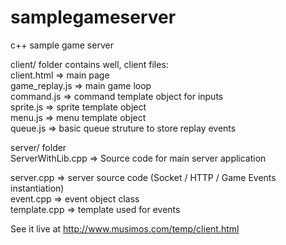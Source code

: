 # samplegameserver
c++ sample game server

client/ folder contains well, client files:<br/>
client.html => main page<br/>
game_replay.js => main game loop<br/>
command.js => command template object for inputs<br/>
sprite.js => sprite template object<br/>
menu.js => menu template object<br/>
queue.js => basic queue struture to store replay events<br/>


server/ folder<br/>
ServerWithLib.cpp => Source code for main server application<br/>

server.cpp => server source code (Socket / HTTP / Game Events instantiation)<br/>
event.cpp => event object class<br/>
template.cpp => template used for events<br/>

See it live at http://www.musimos.com/temp/client.html
